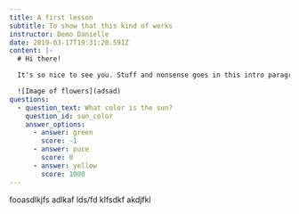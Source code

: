 ```yaml
---
title: A first lesson
subtitle: To show that this kind of works
instructor: Demo Danielle
date: 2019-03-17T19:31:20.591Z
content: |-
  # Hi there!

  It's so nice to see you. Stuff and nonsense goes in this intro paragraph.

  ![Image of flowers](adsad)
questions:
  - question_text: What color is the sun?
    question_id: sun_color
    answer_options:
      - answer: green
        score: -1
      - answer: puce
        score: 0
      - answer: yellow
        score: 1000
---
```


fooasdlkjfs adlkaf lds/fd klfsdkf akdjfkl
